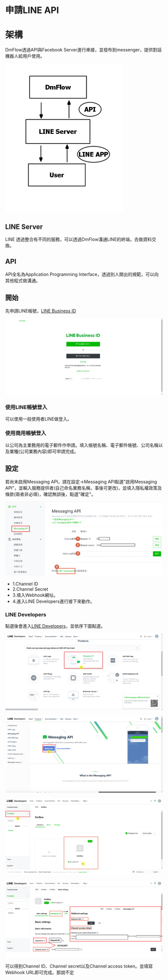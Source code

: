 # 申請LINE API

# 架構
DmFlow透過API與Facebook Server進行串接，並發布到messenger，提供對話機器人給用戶使用。

![](../../../../images/line/Image001.png)

## LINE Server

LINE 透過整合有不同的服務，可以透過DmFlow溝通LINE的終端，去做資料交換。

## API

API全名為Application Programming Interface，透過別人開出的規範，可以向其他程式做溝通。

## 開始
先申請LINE帳號，[LINE Business ID](https://account.line.biz/login)

![](../../../../images/line/Image002.png)

### 使用LINE帳號登入
可以使用一般使用者LINE做登入。

### 使用商用帳號登入
以公司為主業務用的電子郵件作申請。填入帳號名稱、電子郵件帳號、公司名稱以及業種(公司業務內容)即可申請完成。

## 設定

若尚未啟用Messaging API，請在設定->Messaging API點選"啟用Messaging API"，並輸入服務提供者(自己命名業務名稱，事後可更改)，並填入隱私權政策及條款(兩者非必填)，確認無誤後，點選"確定"。

![](../../../../images/line/Image003.png)

- 1.Channel ID
- 2.Channel Secret
- 3.填入Webhook網址。
- 4.進入LINE Developers進行接下來動作。

### LINE Developers

點選後會進入[LINE Developers](https://developers.line.biz/en/)，並依序下圖點選。

![](../../../../images/line/Image004.png)

![](../../../../images/line/Image005.png)

![](../../../../images/line/Image006.png)

![](../../../../images/line/Image007.png)

可以得到Channel ID、Channel secret以及Channel access token。並填寫Webhook URL即可完成。那說不定
